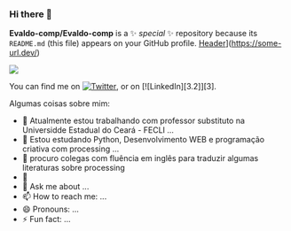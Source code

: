 ### Hi there 👋


**Evaldo-comp/Evaldo-comp** is a ✨ _special_ ✨ repository because its `README.md` (this file) appears on your GitHub profile.
[Header](https://github.com/Evaldo-comp/Evaldo-comp/blob/main/src/readme_header.png "Header")](https://some-url.dev/)

![](https://img.shields.io/badge/code-Python-informational?style=flat&logo=Python&logoColor=white&color=2bbc8a)
<!-- Actual text -->

You can find me on [![Twitter][1.2]][1], or on [![LinkedIn][3.2]][3].

<!-- Icons -->

[1.2]: http://i.imgur.com/wWzX9uB.png (twitter icon without padding)
[2.2]: https://raw.githubusercontent.com/MartinHeinz/MartinHeinz/master/linkedin-3-16.png (LinkedIn icon without padding)

<!-- Links to your social media accounts -->

[1]: https://twitter.com/Martin_Heinz_
[2]: https://www.linkedin.com/in/heinz-martin/



Algumas coisas sobre mim:

- 🔭 Atualmente estou trabalhando com professor substituto na Universidde Estadual do Ceará  - FECLI ...
- 🌱 Estou estudando Python, Desenvolvimento WEB e programação criativa com processing ...
- 👯 procuro colegas com fluência em inglês para traduzir algumas literaturas sobre processing
- 🤔 
- 💬 Ask me about ...
- 📫 How to reach me: ...
- 😄 Pronouns: ...
- ⚡ Fun fact: ...


